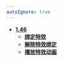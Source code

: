```yaml
---
autoIgnore: true
---
```


- [**1.46**](./)
  - [**绑定特效**](./绑定特效)
  - [**解除特效绑定**](./解除特效绑定)
  - [**播放特效动画**](./播放特效动画)

